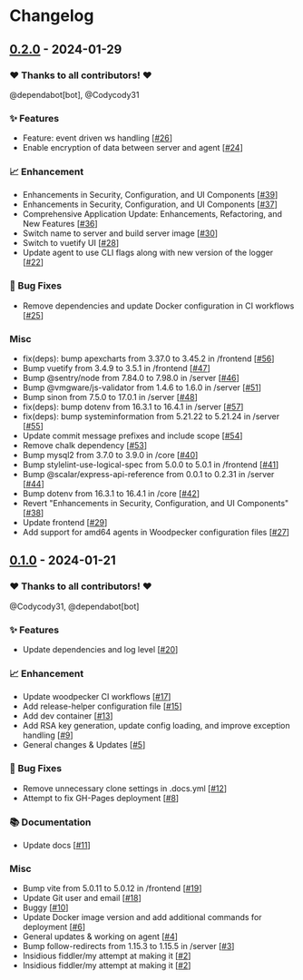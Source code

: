 # Changelog

## [0.2.0](https://github.com/VMGWARE/ContainerEchoes/releases/tag/0.2.0) - 2024-01-29

### ❤️ Thanks to all contributors! ❤️

@dependabot[bot], @Codycody31

### ✨ Features

- Feature: event driven ws handling [[#26](https://github.com/VMGWARE/ContainerEchoes/pull/26)]
- Enable encryption of data between server and agent [[#24](https://github.com/VMGWARE/ContainerEchoes/pull/24)]

### 📈 Enhancement

- Enhancements in Security, Configuration, and UI Components [[#39](https://github.com/VMGWARE/ContainerEchoes/pull/39)]
- Enhancements in Security, Configuration, and UI Components [[#37](https://github.com/VMGWARE/ContainerEchoes/pull/37)]
- Comprehensive Application Update: Enhancements, Refactoring, and New Features [[#36](https://github.com/VMGWARE/ContainerEchoes/pull/36)]
- Switch name to server and build server image [[#30](https://github.com/VMGWARE/ContainerEchoes/pull/30)]
- Switch to vuetify UI [[#28](https://github.com/VMGWARE/ContainerEchoes/pull/28)]
- Update agent to use CLI flags along with new version of the logger [[#22](https://github.com/VMGWARE/ContainerEchoes/pull/22)]

### 🐛 Bug Fixes

- Remove dependencies and update Docker configuration in CI workflows [[#25](https://github.com/VMGWARE/ContainerEchoes/pull/25)]

### Misc

- fix(deps): bump apexcharts from 3.37.0 to 3.45.2 in /frontend [[#56](https://github.com/VMGWARE/ContainerEchoes/pull/56)]
- Bump vuetify from 3.4.9 to 3.5.1 in /frontend [[#47](https://github.com/VMGWARE/ContainerEchoes/pull/47)]
- Bump @sentry/node from 7.84.0 to 7.98.0 in /server [[#46](https://github.com/VMGWARE/ContainerEchoes/pull/46)]
- Bump @vmgware/js-validator from 1.4.6 to 1.6.0 in /server [[#51](https://github.com/VMGWARE/ContainerEchoes/pull/51)]
- Bump sinon from 7.5.0 to 17.0.1 in /server [[#48](https://github.com/VMGWARE/ContainerEchoes/pull/48)]
- fix(deps): bump dotenv from 16.3.1 to 16.4.1 in /server [[#57](https://github.com/VMGWARE/ContainerEchoes/pull/57)]
- fix(deps): bump systeminformation from 5.21.22 to 5.21.24 in /server [[#55](https://github.com/VMGWARE/ContainerEchoes/pull/55)]
- Update commit message prefixes and include scope [[#54](https://github.com/VMGWARE/ContainerEchoes/pull/54)]
- Remove chalk dependency [[#53](https://github.com/VMGWARE/ContainerEchoes/pull/53)]
- Bump mysql2 from 3.7.0 to 3.9.0 in /core [[#40](https://github.com/VMGWARE/ContainerEchoes/pull/40)]
- Bump stylelint-use-logical-spec from 5.0.0 to 5.0.1 in /frontend [[#41](https://github.com/VMGWARE/ContainerEchoes/pull/41)]
- Bump @scalar/express-api-reference from 0.0.1 to 0.2.31 in /server [[#44](https://github.com/VMGWARE/ContainerEchoes/pull/44)]
- Bump dotenv from 16.3.1 to 16.4.1 in /core [[#42](https://github.com/VMGWARE/ContainerEchoes/pull/42)]
- Revert "Enhancements in Security, Configuration, and UI Components" [[#38](https://github.com/VMGWARE/ContainerEchoes/pull/38)]
- Update frontend [[#29](https://github.com/VMGWARE/ContainerEchoes/pull/29)]
- Add support for amd64 agents in Woodpecker configuration files [[#27](https://github.com/VMGWARE/ContainerEchoes/pull/27)]

## [0.1.0](https://github.com/VMGWARE/ContainerEchoes/releases/tag/0.1.0) - 2024-01-21

### ❤️ Thanks to all contributors! ❤️

@Codycody31, @dependabot[bot]

### ✨ Features

- Update dependencies and log level [[#20](https://github.com/VMGWARE/ContainerEchoes/pull/20)]

### 📈 Enhancement

- Update woodpecker CI workflows [[#17](https://github.com/VMGWARE/ContainerEchoes/pull/17)]
- Add release-helper configuration file [[#15](https://github.com/VMGWARE/ContainerEchoes/pull/15)]
- Add dev container [[#13](https://github.com/VMGWARE/ContainerEchoes/pull/13)]
- Add RSA key generation, update config loading, and improve exception handling [[#9](https://github.com/VMGWARE/ContainerEchoes/pull/9)]
- General changes & Updates [[#5](https://github.com/VMGWARE/ContainerEchoes/pull/5)]

### 🐛 Bug Fixes

- Remove unnecessary clone settings in .docs.yml [[#12](https://github.com/VMGWARE/ContainerEchoes/pull/12)]
- Attempt to fix GH-Pages deployment [[#8](https://github.com/VMGWARE/ContainerEchoes/pull/8)]

### 📚 Documentation

- Update docs [[#11](https://github.com/VMGWARE/ContainerEchoes/pull/11)]

### Misc

- Bump vite from 5.0.11 to 5.0.12 in /frontend [[#19](https://github.com/VMGWARE/ContainerEchoes/pull/19)]
- Update Git user and email [[#18](https://github.com/VMGWARE/ContainerEchoes/pull/18)]
- Buggy [[#10](https://github.com/VMGWARE/ContainerEchoes/pull/10)]
- Update Docker image version and add additional commands for deployment [[#6](https://github.com/VMGWARE/ContainerEchoes/pull/6)]
- General updates & working on agent [[#4](https://github.com/VMGWARE/ContainerEchoes/pull/4)]
- Bump follow-redirects from 1.15.3 to 1.15.5 in /server [[#3](https://github.com/VMGWARE/ContainerEchoes/pull/3)]
- Insidious fiddler/my attempt at making it [[#2](https://github.com/VMGWARE/ContainerEchoes/pull/2)]
- Insidious fiddler/my attempt at making it [[#2](https://github.com/VMGWARE/ContainerEchoes/pull/2)]
